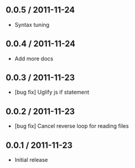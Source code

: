 ## 0.0.5 / 2011-11-24

  - Syntax tuning

## 0.0.4 / 2011-11-24

  - Add more docs

## 0.0.3 / 2011-11-23

  - [bug fix] Uglify js if statement

## 0.0.2 / 2011-11-23

  - [bug fix] Cancel reverse loop for reading files

## 0.0.1 / 2011-11-23

  - Initial release